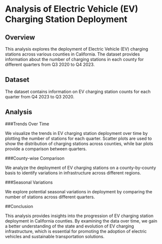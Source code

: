 # Analysis of Electric Vehicle (EV) Charging Station Deployment

## Overview

This analysis explores the deployment of Electric Vehicle (EV) charging stations across various counties in California. 
The dataset provides information about the number of charging stations in each county for different quarters from Q3 2020 to Q4 2023.

## Dataset

The dataset contains information on EV charging station counts for each quarter from Q4 2023 to Q3 2020.

## Analysis

###Trends Over Time

We visualize the trends in EV charging station deployment over time by plotting the number of stations for each quarter. 
Scatter plots are used to show the distribution of charging stations across counties, while bar plots provide a comparison between quarters.

###County-wise Comparison

We analyze the deployment of EV charging stations on a county-by-county basis to identify variations in infrastructure across different regions.

###Seasonal Variations

We explore potential seasonal variations in deployment by comparing the number of stations across different quarters.

##Conclusion

This analysis provides insights into the progression of EV charging station deployment in California counties. 
By examining the data over time, we gain a better understanding of the state and evolution of EV charging infrastructure, 
which is essential for promoting the adoption of electric vehicles and sustainable transportation solutions.